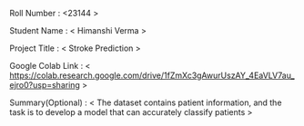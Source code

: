 Roll Number       :   <23144 >

Student Name      :   < Himanshi Verma >

Project Title     :   < Stroke Prediction >

Google Colab Link :   < https://colab.research.google.com/drive/1fZmXc3gAwurUszAY_4EaVLV7au_ejro0?usp=sharing >

Summary(Optional) :   < The dataset contains patient information, and the task is to develop a model that can accurately classify patients >

